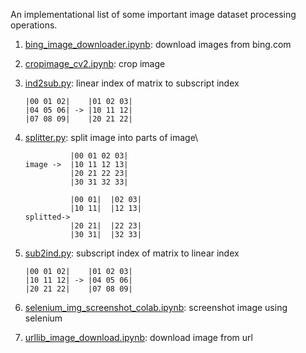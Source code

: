 An implementational list of some important image dataset processing operations.

1. [bing_image_downloader.ipynb](https://github.com/yes-its-shivam/image-processing-scripts/blob/main/bing_image_downloader.ipynb): download images from bing.com
2. [cropimage_cv2.ipynb](https://github.com/yes-its-shivam/image-processing-scripts/blob/main/cropimage_cv2.ipynb): crop image
3. [ind2sub.py](https://github.com/yes-its-shivam/image-processing-scripts/blob/main/ind2sub.py): linear index  of matrix to subscript index
    ```linear index of a matrix to subscript index
    |00 01 02|    |01 02 03| 
    |04 05 06| -> |10 11 12|
    |07 08 09|    |20 21 22|

4. [splitter.py](https://github.com/yes-its-shivam/image-processing-scripts/blob/main/splitter.py): split image into parts of image\
    ```split image into smaller segments of images 
              |00 01 02 03| 
    image ->  |10 11 12 13| 
              |20 21 22 23|    
              |30 31 32 33|

              |00 01|  |02 03|
              |10 11|  |12 13|
    splitted-> 
              |20 21|  |22 23|
              |30 31|  |32 33|
     ```
5. [sub2ind.py](https://github.com/yes-its-shivam/image-processing-scripts/blob/main/sub2ind.py): subscript index  of matrix to linear index
   ```subscript index of a matrix to linear index
   |00 01 02|    |01 02 03|
   |10 11 12| -> |04 05 06|
   |20 21 22|    |07 08 09|
   ```
6. [selenium_img_screenshot_colab.ipynb](https://github.com/yes-its-shivam/image-processing-scripts/blob/main/selenium_img_screenshot_colab.ipynb): screenshot image using selenium

7. [urllib_image_download.ipynb](https://github.com/yes-its-shivam/image-processing-scripts/blob/main/urllib_image_download.ipynb): download image from url

